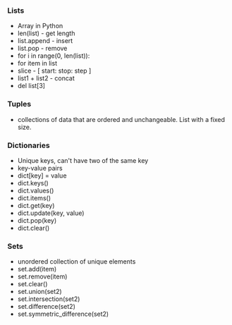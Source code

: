 ### Lists
 - Array in Python
 - len(list) - get length
 - list.append - insert
 - list.pop  - remove
 - for i in range(0, len(list)):
 - for item in list
 - slice - [ start: stop: step ]
 - list1 + list2 - concat
 - del list[3]
 

### Tuples
 - collections of data that are ordered and unchangeable. List with a fixed size.
 

### Dictionaries
 - Unique keys, can't have two of the same key
 - key-value pairs
 - dict[key] = value
 - dict.keys()
 - dict.values()
 - dict.items()
 - dict.get(key)
 - dict.update(key, value)
 - dict.pop(key)
 - dict.clear()

### Sets
 - unordered collection of unique elements
 - set.add(item)
 - set.remove(item)
 - set.clear()
 - set.union(set2)
 - set.intersection(set2)
 - set.difference(set2)
 - set.symmetric_difference(set2)



